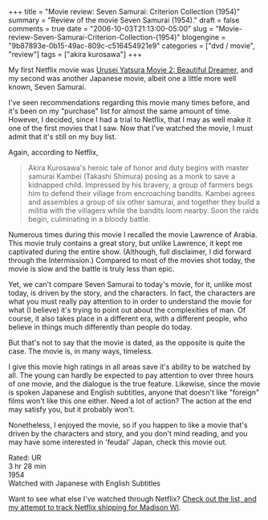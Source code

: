 +++
title = "Movie review: Seven Samurai: Criterion Collection (1954)"
summary = "Review of the movie Seven Samurai (1954)."
draft = false
comments = true
date = "2006-10-03T21:13:00-05:00"
slug = "Movie-review-Seven-Samurai-Criterion-Collection-(1954)"
blogengine = "9b87893e-0b15-49ac-809c-c516454921e9"
categories = ["dvd / movie", "review"]
tags = ["akira kurosawa"]
+++

<p>
My first Netflix movie was <a href="http://strivinglife.net/wordpress/2006/09/28/239/movie-review-urusei-yatsura-movie-2-beautiful-dreamer-1984/">Urusei Yatsura Movie 2: Beautiful Dreamer</a>, and my second was another Japanese movie, albeit one a little more well known, Seven Samurai.<!--more-->
</p>
<p>
I&#39;ve seen recommendations regarding this movie many times before, and it&#39;s been on my &quot;purchase&quot; list for almost the same amount of time.  However, I decided, since I had a trial to Netflix, that I may as well make it one of the first movies that I saw.  Now that I&#39;ve watched the movie, I must admit that it&#39;s still on my buy list.
</p>
<p>
Again, according to Netflix,
</p>
<blockquote>
	Akira Kurosawa&#39;s heroic tale of honor and duty begins with master samurai Kambei (Takashi Shimura) posing as a monk to save a kidnapped child. Impressed by his bravery, a group of farmers begs him to defend their village from encroaching bandits. Kambei agrees and assembles a group of six other samurai, and together they build a militia with the villagers while the bandits loom nearby. Soon the raids begin, culminating in a bloody battle.
</blockquote>
<p>
Numerous times during this movie I recalled the movie Lawrence of Arabia.  This movie truly contains a great story, but unlike Lawrence, it kept me captivated during the entire show.  (Although, full disclaimer, I did forward through the Intermission.)  Compared to most of the movies shot today, the movie is slow and the battle is truly less than epic.
</p>
<p>
Yet, we can&#39;t compare Seven Samurai to today&#39;s movie, for it, unlike most today, is driven by the story, and the characters.  In fact, the characters are what you must really pay attention to in order to understand the movie for what (I believe) it&#39;s trying to point out about the complexities of man.  Of course, it also takes place in a different era, with a different people, who believe in things much differently than people do today.
</p>
<p>
But that&#39;s not to say that the movie is dated, as the opposite is quite the case.  The movie is, in many ways, timeless.
</p>
<p>
I give this movie high ratings in all areas save it&#39;s ability to be watched by all.  The young can hardly be expected to pay attention to over three hours of one movie, and the dialogue is the true feature.  Likewise, since the movie is spoken Japanese and English subtitles, anyone that doesn&#39;t like &quot;foreign&quot; films won&#39;t like this one either.  Need a lot of action?  The action at the end may satisfy you, but it probably won&#39;t.
</p>
<p>
Nonetheless, I enjoyed the movie, so if you happen to like a movie that&#39;s driven by the characters and story, and you don&#39;t mind reading, and you may have some interested in &#39;feudal&#39; Japan, check this movie out.
</p>
<p>
Rated: UR<br />
3 hr 28 min<br />
1954<br />
Watched with Japanese with English Subtitles
</p>
<p>
Want to see what else I&#39;ve watched through Netflix?  <a href="http://strivinglife.net/wordpress/2006/09/26/237/netflix-shipping-for-madison-wi/">Check out the list, and my attempt to track Netflix shipping for Madison WI</a>.
</p>

